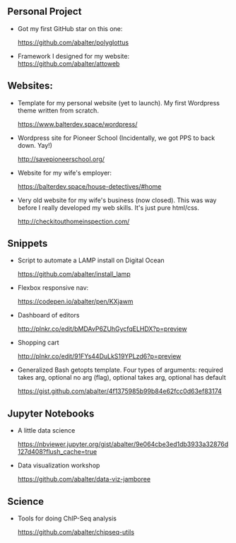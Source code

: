 
Personal Project
----------------

-   Got my first GitHub star on this one:

    <https://github.com/abalter/polyglottus>
    
-   Framework I designed for my website:
    <https://github.com/abalter/attoweb>

Websites:
---------

-   Template for my personal website (yet to launch). My first Wordpress
    theme written from scratch.

    <https://www.balterdev.space/wordpress/>

-   Wordpress site for Pioneer School (Incidentally, we got PPS to back
    down. Yay!)

    <http://savepioneerschool.org/>

-   Website for my wife's employer:

    <https://balterdev.space/house-detectives/#home>

-   Very old website for my wife's business (now closed). This was way
    before I really developed my web skills. It's just pure html/css.

    <http://checkitouthomeinspection.com/>

Snippets
--------

-   Script to automate a LAMP install on Digital Ocean

    <https://github.com/abalter/install_lamp>

-   Flexbox responsive nav:

    <https://codepen.io/abalter/pen/KXjawm>

-   Dashboard of editors

    <http://plnkr.co/edit/bMDAvP6ZUhGycfqELHDX?p=preview>

-   Shopping cart

    <http://plnkr.co/edit/91FYs44DuLkS19YPLzd6?p=preview>

-   Generalized Bash getopts template. Four types of arguments: required
    takes arg, optional no arg (flag), optional takes arg, optional has
    default

    <https://gist.github.com/abalter/4f1375985b99b84e62fcc0d63ef83174>

Jupyter Notebooks
-----------------

-   A little data science

    <https://nbviewer.jupyter.org/gist/abalter/9e064cbe3ed1db3933a32876d127d408?flush_cache=true>

-   Data visualization workshop

    <https://github.com/abalter/data-viz-jamboree>

Science
-------

-   Tools for doing ChIP-Seq analysis

    <https://github.com/abalter/chipseq-utils>

